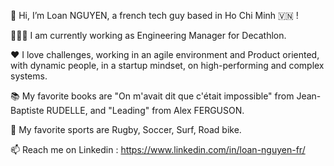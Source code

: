 👋 Hi, I’m Loan NGUYEN, a french tech guy based in Ho Chi Minh 🇻🇳 !

👨🏻‍💻 I am currently working as Engineering Manager for Decathlon.

❤️ I love challenges, working in an agile environment and Product oriented, with dynamic people, in a startup mindset, on high-performing and complex systems.

📚 My favorite books are "On m'avait dit que c'était impossible" from Jean-Baptiste RUDELLE, and "Leading" from Alex FERGUSON.

🏉 My favorite sports are Rugby, Soccer, Surf, Road bike.

📫 Reach me on Linkedin : https://www.linkedin.com/in/loan-nguyen-fr/
